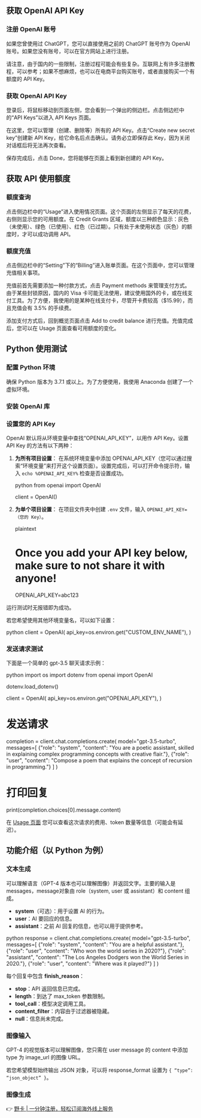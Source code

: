 ## 获取 OpenAI API Key

### 注册 OpenAI 账号

如果您曾使用过 ChatGPT，您可以直接使用之前的 ChatGPT 账号作为 OpenAI 账号。如果您没有账号，可以在官方网站上进行注册。

请注意，由于国内的一些限制，注册过程可能会有些复杂。互联网上有许多注册教程，可以参考；如果不想麻烦，也可以在电商平台购买账号，或者直接购买一个有额度的 API Key。

### 获取 OpenAI API Key

登录后，将鼠标移动到页面左侧，您会看到一个弹出的侧边栏。点击侧边栏中的“API Keys”以进入 API Keys 页面。

在这里，您可以管理（创建、删除等）所有的 API Key。点击“Create new secret key”创建新 API Key，给它命名后点击确认。请务必立即保存此 Key，因为关闭对话框后将无法再次查看。

保存完成后，点击 Done，您将能够在页面上看到新创建的 API Key。

## 获取 API 使用额度

### 额度查询

点击侧边栏中的“Usage”进入使用情况页面。这个页面的左侧显示了每天的花费，右侧则显示您的可用额度。在 Credit Grants 区域，额度以三种颜色显示：灰色（未使用）、绿色（已使用）、红色（已过期）。只有处于未使用状态（灰色）的额度时，才可以成功调用 API。

### 额度充值

点击侧边栏中的“Setting”下的“Billing”进入账单页面。在这个页面中，您可以管理充值相关事项。

充值前首先需要添加一种付款方式，点击 Payment methods 来管理支付方式。由于某些封锁原因，国内的 Visa 卡可能无法使用，建议使用国外的卡，或在线支付工具。为了方便，我使用的是某种在线支付卡，尽管开卡费较高（$15.99），而且充值会有 3.5% 的手续费。

添加支付方式后，回到概览页面点击 Add to credit balance 进行充值。充值完成后，您可以在 Usage 页面查看可用额度的变化。

## Python 使用测试

### 配置 Python 环境

确保 Python 版本为 3.7.1 或以上。为了方便使用，我使用 Anaconda 创建了一个虚拟环境。

### 安装 OpenAI 库

### 设置您的 API Key

OpenAI 默认将从环境变量中查找“OPENAI_API_KEY”，以用作 API Key。设置 API Key 的方法有以下两种：

1. **为所有项目设置**：
   在系统环境变量中添加 OPENAI_API_KEY（您可以通过搜索“环境变量”来打开这个设置页面）。设置完成后，可以打开命令提示符，输入 `echo %OPENAI_API_KEY%` 检查是否设置成功。
   
   python
   from openai import OpenAI

   client = OpenAI()
   

2. **为单个项目设置**：
   在项目文件夹中创建 `.env` 文件，输入 `OPENAI_API_KEY=（您的 Key）`。

   plaintext
   # Once you add your API key below, make sure to not share it with anyone!
   OPENAI_API_KEY=abc123
   

运行测试时无报错即为成功。

若您希望使用其他环境变量名，可以如下设置：

python
client = OpenAI(
    api_key=os.environ.get("CUSTOM_ENV_NAME"),
)


### 发送请求测试

下面是一个简单的 gpt-3.5 聊天请求示例：

python
import os
import dotenv
from openai import OpenAI

dotenv.load_dotenv()

client = OpenAI(
    api_key=os.environ.get("OPENAI_API_KEY"),
)

# 发送请求
completion = client.chat.completions.create(
    model="gpt-3.5-turbo",
    messages=[
        {"role": "system", "content": "You are a poetic assistant, skilled in explaining complex programming concepts with creative flair."},
        {"role": "user", "content": "Compose a poem that explains the concept of recursion in programming."}
    ]
)

# 打印回复
print(completion.choices[0].message.content)


在 [Usage 页面](https://platform.openai.com/usage) 您可以查看这次请求的费用、token 数量等信息（可能会有延迟）。

## 功能介绍（以 Python 为例）

### 文本生成

可以理解语言（GPT-4 版本也可以理解图像）并返回文字。主要的输入是 messages，message对象由 role（system, user 或 assistant）和 content 组成。

- **system**（可选）：用于设置 AI 的行为。
- **user**：AI 要回应的信息。
- **assistant**：之前 AI 回复的信息，也可以用于提供参考。

python
response = client.chat.completions.create(
    model="gpt-3.5-turbo",
    messages=[
        {"role": "system", "content": "You are a helpful assistant."},
        {"role": "user", "content": "Who won the world series in 2020?"},
        {"role": "assistant", "content": "The Los Angeles Dodgers won the World Series in 2020."},
        {"role": "user", "content": "Where was it played?"}
    ]
)


每个回复中包含 **finish_reason**：

- **stop**：API 返回信息已完成。
- **length**：到达了 max_token 参数限制。
- **tool_call**：模型决定调用工具。
- **content_filter**：内容由于过滤器被隐藏。
- **null**：信息尚未完成。

### 图像输入

GPT-4 的视觉版本可以理解图像，您只需在 user message 的 content 中添加 type 为 image_url 的图像 URL。

若您希望模型始终输出 JSON 对象，可以将 response_format 设置为 `{ “type”: “json_object” }`。

### 图像生成

👉 [野卡 | 一分钟注册，轻松订阅海外线上服务](https://bit.ly/bewildcard)